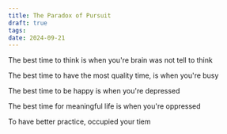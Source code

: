 ```yaml
---
title: The Paradox of Pursuit
draft: true
tags: 
date: 2024-09-21
---
```

The best time to think is when you're brain was not tell to think

The best time to have the most quality time, is when you're busy

The best time to be happy is when you're depressed

The best time for meaningful life is when you're oppressed


To have better practice, occupied your tiem